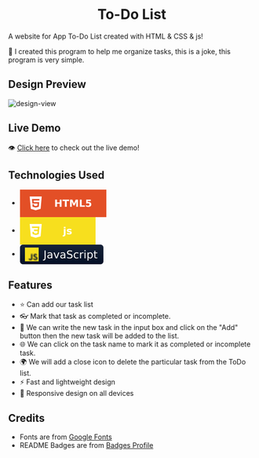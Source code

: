 <h1 align='center'>To-Do List</h1>

A website for App To-Do List created with HTML & CSS & js!

🌱 I created this program to help me organize tasks, this is a joke, this program is very simple.

## Design Preview
![design-view](imgs/design-view.png)

## Live Demo
👁 [Click here](https://habashyabdulrahman.github.io/To-Do_List/) to check out the live demo!

## Technologies Used
* <img src='img/readme-badges/html.svg' alt='HTML' valign='middle'>
* <img src='img/readme-badges/css.svg' alt='CSS' valign='middle'> 
* <img src='img/readme-badges/js.svg' alt='js' valign='middle'> 

## Features
* ⭐ Can add our task list
* 👓 Mark that task as completed or incomplete.
* 🌱 We can write the new task in the input box and click on the "Add" button then the new task will be added to the  list.
* 🌐 We can click on the task name to mark it as completed or incomplete task.
* 🌍 We will add a close icon to delete the particular task from the ToDo list.
* ⚡ Fast and lightweight design
* 🤖 Responsive design on all devices

## Credits
* Fonts are from [Google Fonts](https://fonts.google.com)
* README Badges are from [Badges Profile](https://github.com/habashyabdulrahman)